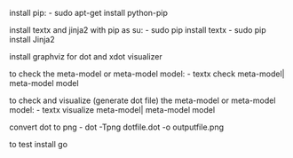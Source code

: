install pip: 
	- sudo apt-get install python-pip 

install textx and jinja2 with pip as su:
	- sudo pip install textx
	- sudo pip install Jinja2


install graphviz for dot and xdot visualizer

to check the meta-model or meta-model model:
	- textx check meta-model| meta-model model

to check and visualize (generate dot file) the meta-model or meta-model model:
	- textx visualize meta-model| meta-model model

convert dot to png
    - dot -Tpng dotfile.dot -o outputfile.png

to test install go



